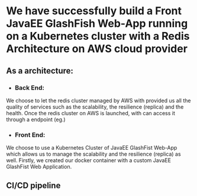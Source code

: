# We have successfully build a Front JavaEE GlashFish Web-App running on a Kubernetes cluster with a Redis Architecture on AWS cloud provider

## As a architecture:

- ### Back End:
We choose to let the redis cluster managed by AWS with provided us all the quality of services such as the scalability, the resilience (replica) and the health. Once the redis cluster on AWS is launched, with can access it through a endpoint (eg.)

- ### Front End:
We choose to use a Kubernetes Cluster of JavaEE GlashFist Web-App which allows us to manage the scalability and the resilience (replica) as well. Firstly, we created our docker container with a custom JavaEE GlashFist Web Application.


## CI/CD pipeline
